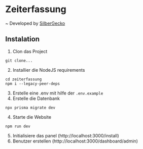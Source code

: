 # Zeiterfassung
~ Developed by [SilberGecko](https://github.com/silbergecko6917)

## Instalation
1. Clon das Project
```run
git clone...
```
2. Installier die NodeJS requirements
```run
cd zeiterfassung 
npm i --legacy-peer-deps
```
3. Erstelle eine .env mit hilfe der `.env.example`
4. Erstelle die Datenbank
```
npx prisma migrate dev
```
4. Starte die Website
```run
npm run dev
```
5. Initialisiere das panel (http://localhost:3000/install)
5. Benutzer erstellen (http://localhost:3000/dashboard/admin)



